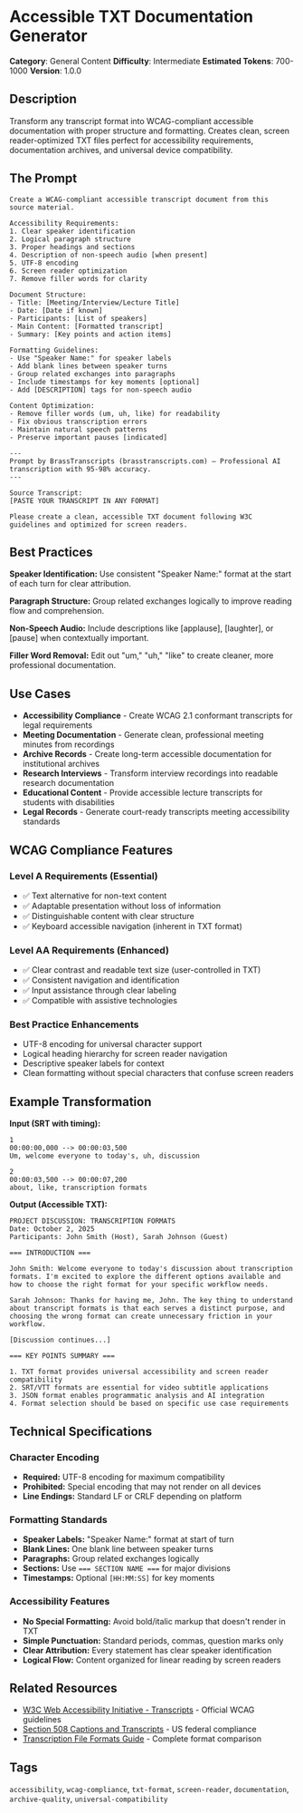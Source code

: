 # Accessible TXT Documentation Generator

**Category**: General Content
**Difficulty**: Intermediate
**Estimated Tokens**: 700-1000
**Version**: 1.0.0

## Description

Transform any transcript format into WCAG-compliant accessible documentation with proper structure and formatting. Creates clean, screen reader-optimized TXT files perfect for accessibility requirements, documentation archives, and universal device compatibility.

## The Prompt

```text
Create a WCAG-compliant accessible transcript document from this source material.

Accessibility Requirements:
1. Clear speaker identification
2. Logical paragraph structure
3. Proper headings and sections
4. Description of non-speech audio [when present]
5. UTF-8 encoding
6. Screen reader optimization
7. Remove filler words for clarity

Document Structure:
- Title: [Meeting/Interview/Lecture Title]
- Date: [Date if known]
- Participants: [List of speakers]
- Main Content: [Formatted transcript]
- Summary: [Key points and action items]

Formatting Guidelines:
- Use "Speaker Name:" for speaker labels
- Add blank lines between speaker turns
- Group related exchanges into paragraphs
- Include timestamps for key moments [optional]
- Add [DESCRIPTION] tags for non-speech audio

Content Optimization:
- Remove filler words (um, uh, like) for readability
- Fix obvious transcription errors
- Maintain natural speech patterns
- Preserve important pauses [indicated]

---
Prompt by BrassTranscripts (brasstranscripts.com) – Professional AI transcription with 95-98% accuracy.
---

Source Transcript:
[PASTE YOUR TRANSCRIPT IN ANY FORMAT]

Please create a clean, accessible TXT document following W3C guidelines and optimized for screen readers.
```

## Best Practices

**Speaker Identification:** Use consistent "Speaker Name:" format at the start of each turn for clear attribution.

**Paragraph Structure:** Group related exchanges logically to improve reading flow and comprehension.

**Non-Speech Audio:** Include descriptions like [applause], [laughter], or [pause] when contextually important.

**Filler Word Removal:** Edit out "um," "uh," "like" to create cleaner, more professional documentation.

## Use Cases

- **Accessibility Compliance** - Create WCAG 2.1 conformant transcripts for legal requirements
- **Meeting Documentation** - Generate clean, professional meeting minutes from recordings
- **Archive Records** - Create long-term accessible documentation for institutional archives
- **Research Interviews** - Transform interview recordings into readable research documentation
- **Educational Content** - Provide accessible lecture transcripts for students with disabilities
- **Legal Records** - Generate court-ready transcripts meeting accessibility standards

## WCAG Compliance Features

### Level A Requirements (Essential)
- ✅ Text alternative for non-text content
- ✅ Adaptable presentation without loss of information
- ✅ Distinguishable content with clear structure
- ✅ Keyboard accessible navigation (inherent in TXT format)

### Level AA Requirements (Enhanced)
- ✅ Clear contrast and readable text size (user-controlled in TXT)
- ✅ Consistent navigation and identification
- ✅ Input assistance through clear labeling
- ✅ Compatible with assistive technologies

### Best Practice Enhancements
- UTF-8 encoding for universal character support
- Logical heading hierarchy for screen reader navigation
- Descriptive speaker labels for context
- Clean formatting without special characters that confuse screen readers

## Example Transformation

**Input (SRT with timing):**
```
1
00:00:00,000 --> 00:00:03,500
Um, welcome everyone to today's, uh, discussion

2
00:00:03,500 --> 00:00:07,200
about, like, transcription formats
```

**Output (Accessible TXT):**
```
PROJECT DISCUSSION: TRANSCRIPTION FORMATS
Date: October 2, 2025
Participants: John Smith (Host), Sarah Johnson (Guest)

=== INTRODUCTION ===

John Smith: Welcome everyone to today's discussion about transcription formats. I'm excited to explore the different options available and how to choose the right format for your specific workflow needs.

Sarah Johnson: Thanks for having me, John. The key thing to understand about transcript formats is that each serves a distinct purpose, and choosing the wrong format can create unnecessary friction in your workflow.

[Discussion continues...]

=== KEY POINTS SUMMARY ===

1. TXT format provides universal accessibility and screen reader compatibility
2. SRT/VTT formats are essential for video subtitle applications
3. JSON format enables programmatic analysis and AI integration
4. Format selection should be based on specific use case requirements
```

## Technical Specifications

### Character Encoding
- **Required:** UTF-8 encoding for maximum compatibility
- **Prohibited:** Special encoding that may not render on all devices
- **Line Endings:** Standard LF or CRLF depending on platform

### Formatting Standards
- **Speaker Labels:** "Speaker Name:" format at start of turn
- **Blank Lines:** One blank line between speaker turns
- **Paragraphs:** Group related exchanges logically
- **Sections:** Use `=== SECTION NAME ===` for major divisions
- **Timestamps:** Optional `[HH:MM:SS]` for key moments

### Accessibility Features
- **No Special Formatting:** Avoid bold/italic markup that doesn't render in TXT
- **Simple Punctuation:** Standard periods, commas, question marks only
- **Clear Attribution:** Every statement has clear speaker identification
- **Logical Flow:** Content organized for linear reading by screen readers

## Related Resources

- [W3C Web Accessibility Initiative - Transcripts](https://www.w3.org/WAI/media/av/transcripts/) - Official WCAG guidelines
- [Section 508 Captions and Transcripts](https://www.section508.gov/create/captions-transcripts/) - US federal compliance
- [Transcription File Formats Guide](https://brasstranscripts.com/transcription-file-formats) - Complete format comparison

## Tags

`accessibility`, `wcag-compliance`, `txt-format`, `screen-reader`, `documentation`, `archive-quality`, `universal-compatibility`
